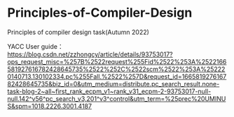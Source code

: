 # Principles-of-Compiler-Design
Principles of compiler design task(Autumn 2022)

YACC User guide：
https://blog.csdn.net/zzhongcy/article/details/93753017?ops_request_misc=%257B%2522request%255Fid%2522%253A%2522166581927616782428645735%2522%252C%2522scm%2522%253A%252220140713.130102334.pc%255Fall.%2522%257D&request_id=166581927616782428645735&biz_id=0&utm_medium=distribute.pc_search_result.none-task-blog-2~all~first_rank_ecpm_v1~rank_v31_ecpm-2-93753017-null-null.142^v56^pc_search_v3,201^v3^control&utm_term=%25prec%20UMINUS&spm=1018.2226.3001.4187
